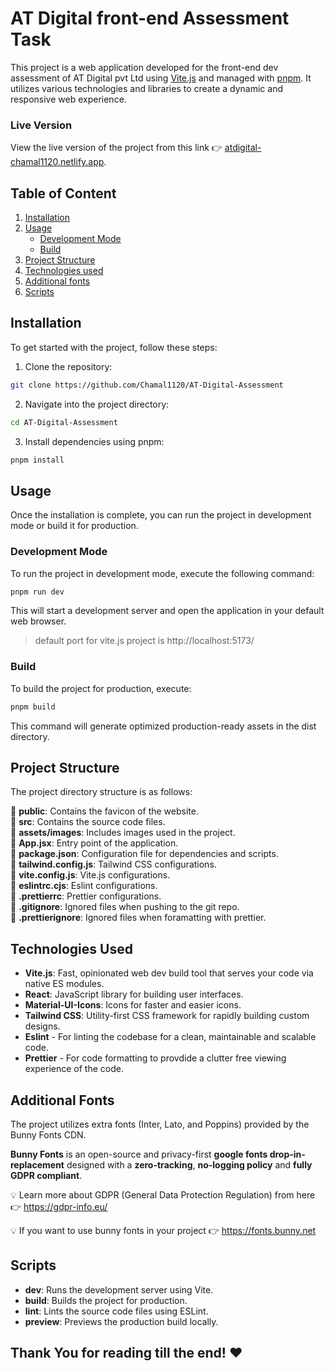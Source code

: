 # AT Digital front-end Assessment Task

This project is a web application developed for the front-end dev assessment of AT Digital pvt Ltd using [Vite.js](https://vitejs.dev/) and managed with [pnpm](https://pnpm.io/). It utilizes various technologies and libraries to create a dynamic and responsive web experience.

### Live Version

View the live version of the project from this link 👉 [atdigital-chamal1120.netlify.app](https://atdigital-chamal1120.netlify.app/).

## Table of Content

1. [Installation](#installation)
2. [Usage](#usage)
    - [Development Mode](#development-mode)
    - [Build](#build)
3. [Project Structure](#project-structure)
4. [Technologies used](#technologies-used)
5. [Additional fonts](#additional-fonts)
6. [Scripts](#scripts)

## Installation

To get started with the project, follow these steps:

1. Clone the repository:

```bash
git clone https://github.com/Chamal1120/AT-Digital-Assessment
```

2. Navigate into the project directory:

```bash
cd AT-Digital-Assessment
```

3. Install dependencies using pnpm:

```bash
pnpm install

```

## Usage

Once the installation is complete, you can run the project in development mode or build it for production.

### Development Mode

To run the project in development mode, execute the following command:

```bash
pnpm run dev
```

This will start a development server and open the application in your default web browser.

> default port for vite.js project is http://localhost:5173/

### Build

To build the project for production, execute:

```bash
pnpm build
```

This command will generate optimized production-ready assets in the dist directory.

## Project Structure

The project directory structure is as follows:

📂 **public**: Contains the favicon of the website. <br>
📂 **src**: Contains the source code files. <br>
📂 **assets/images**: Includes images used in the project. <br>
📂 **App.jsx**: Entry point of the application. <br>
📂 **package.json**: Configuration file for dependencies and scripts. <br>
📂 **tailwind.config.js**: Tailwind CSS configurations. <br>
📂 **vite.config.js**: Vite.js configurations. <br>
📂 **eslintrc.cjs**: Eslint configurations. <br>
📂 **.prettierrc**: Prettier configurations. <br>
📂 **.gitignore**: Ignored files when pushing to the git repo. <br>
📂 **.prettierignore**: Ignored files when foramatting with prettier. <br>

## Technologies Used

-   **Vite.js**: Fast, opinionated web dev build tool that serves your code via native ES modules.
-   **React**: JavaScript library for building user interfaces.
-   **Material-UI-Icons**: Icons for faster and easier icons.
-   **Tailwind CSS**: Utility-first CSS framework for rapidly building custom designs.
-   **Eslint** - For linting the codebase for a clean, maintainable and scalable code.
-   **Prettier** - For code formatting to provdide a clutter free viewing experience of the code.

## Additional Fonts

The project utilizes extra fonts (Inter, Lato, and Poppins) provided by the Bunny Fonts CDN.

**Bunny Fonts** is an open-source and privacy-first **google fonts drop-in-replacement** designed with a **zero-tracking**, **no-logging policy** and **fully GDPR compliant**.

💡 Learn more about GDPR (General Data Protection Regulation) from here 👉 https://gdpr-info.eu/

💡 If you want to use bunny fonts in your project 👉 https://fonts.bunny.net

## Scripts

-   **dev**: Runs the development server using Vite.
-   **build**: Builds the project for production.
-   **lint**: Lints the source code files using ESLint.
-   **preview**: Previews the production build locally.

## Thank You for reading till the end! ❤️
